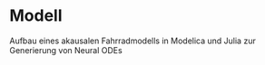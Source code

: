 # Modell

Aufbau eines akausalen Fahrradmodells in Modelica und Julia zur Generierung von Neural ODEs
